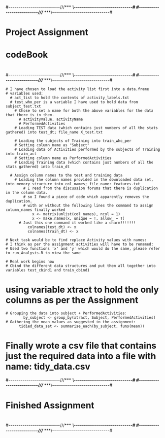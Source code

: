 #--------------------------///*** ***\\\-----------------------------#
#--------------------------///*** ***\\\-----------------------------#
#								                                                     #
#                       Project Assignment			                     #
#								              codeBook                               #
#								                                                     #
#--------------------------///*** ***\\\-----------------------------#
#--------------------------///*** ***\\\-----------------------------#

	# I have chosen to load the activity list first into a data.frame
	# variables used:
	  # act_list to hold the contents of activity_labels.txt
	  # test_who_per is a variable I have used to hold data from subject_test.txt
	    # Chose to set a name for both the above variables for the data that there is in them.
	      # activityValue, activityName
	      # PerformedActivities
		# Loading TEST data (which contains just numbers of all the stats gathered) into test_dt; file_name X_test.txt

		# Loading the subjects of Training into train_who_per
		# Setting column name as "Subject"
		# Loading data of Activities performed by the subjects of Training into train_act
		# Setting column name as PerformedActivities
		# Loading Training data (which contains just numbers of all the stats gathered) into train_dt

	  # Assign column names to the test and training data
		# Loading the column names provided in the downloaded data set, into memory structure into col_names; file_name: features.txt
			# I read from the discussion forums that there is duplication in the column data.
			# so I found a piece of code which apparently removes the duplication.
			# with or without the following lines the command to assign column_names finally worked
				x <- matrix(unlist(col_names), ncol = 1)
				x <- make.names(x, unique = T, allow_ = T)
		  # Just this one command it worked like a charm!!!!!!!
			  colnames(test_dt) <- x
			  colnames(train_dt) <- x

	# Next task would be to find replace Activity values with names:
	# I think as per the assignment activities will have to be renamed:
	# Used two functions 'x' and 'y' which would do the same, please refer to run_Analysis.R to view the same

	# Real work begins now
	# Cbind the different data structures and put them all together into variables test_cbind1 and train_cbind1
  # using variable xtract to hold the only columns as per the Assignment
	# Grouping the data into subject + PerformedActivities:
			by_subject <- group_by(xtract, Subject, PerformedActivities)
	# Gathering the mean values as suggested in the assignment:
		  tidied_data_set <- summarise_each(by_subject, funs(mean))
  # Finally wrote a csv file that contains just the required data into a file with name: tidy_data.csv


#--------------------------///*** ***\\\-----------------------------#
#--------------------------///*** ***\\\-----------------------------#
#								                                                     #
#                       Finished Assignment			                     #
#								                                                     #
#--------------------------///*** ***\\\-----------------------------#
#--------------------------///*** ***\\\-----------------------------#
